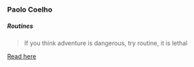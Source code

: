 ### Paolo Coelho

##### Routines
>If you think adventure is dangerous, try routine, it is lethal

[Read here](https://betterhumans.pub/i-quit-daily-routines-and-moved-to-a-168-hour-cycle-and-my-productivity-increased-2f83ec6fc166)